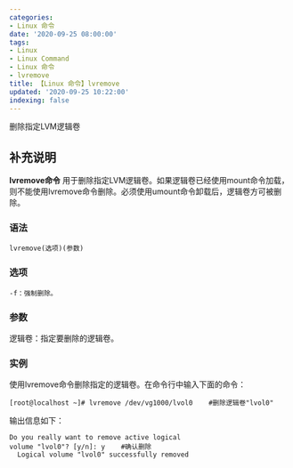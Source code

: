 ```yaml
---
categories:
- Linux 命令
date: '2020-09-25 08:00:00'
tags:
- Linux
- Linux Command
- Linux 命令
- lvremove
title: 【Linux 命令】lvremove
updated: '2020-09-25 10:22:00'
indexing: false
---
```


删除指定LVM逻辑卷

## 补充说明

**lvremove命令** 用于删除指定LVM逻辑卷。如果逻辑卷已经使用mount命令加载，则不能使用lvremove命令删除。必须使用umount命令卸载后，逻辑卷方可被删除。

###  语法

```shell
lvremove(选项)(参数)
```

###  选项

```shell
-f：强制删除。
```

###  参数

逻辑卷：指定要删除的逻辑卷。

###  实例

使用lvremove命令删除指定的逻辑卷。在命令行中输入下面的命令：

```shell
[root@localhost ~]# lvremove /dev/vg1000/lvol0    #删除逻辑卷"lvol0"
```

输出信息如下：

```shell
Do you really want to remove active logical 
volume "lvol0"? [y/n]: y    #确认删除
  Logical volume "lvol0" successfully removed
```


<!-- Linux命令行搜索引擎：https://jaywcjlove.github.io/linux-command/ -->